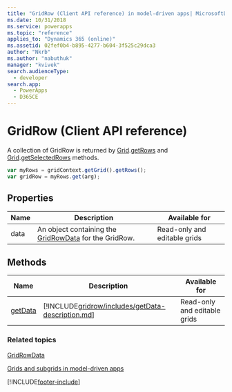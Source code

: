 ```yaml
---
title: "GridRow (Client API reference) in model-driven apps| MicrosoftDocs"
ms.date: 10/31/2018
ms.service: powerapps
ms.topic: "reference"
applies_to: "Dynamics 365 (online)"
ms.assetid: 02fef0b4-b895-4277-b604-3f525c29dca3
author: "Nkrb"
ms.author: "nabuthuk"
manager: "kvivek"
search.audienceType: 
  - developer
search.app: 
  - PowerApps
  - D365CE
---
```

# GridRow (Client API reference)



A collection of GridRow is returned by [Grid](grid.md).[getRows](grid/getRows.md) and [Grid](grid.md).[getSelectedRows](grid/getSelectedRows.md) methods.

```JavaScript
var myRows = gridContext.getGrid().getRows();
var gridRow = myRows.get(arg);
```

## Properties

|Name|Description|Available for|
|--|--|--|
|data|An object containing the [GridRowData](gridrowdata.md) for the GridRow.|Read-only and editable grids|


## Methods

|Name|Description|Available for|
|--|--|--|
|[getData](gridrow/getData.md)|[!INCLUDE[gridrow/includes/getData-description.md](gridrow/includes/getData-description.md)]|Read-only and editable grids|

### Related topics

[GridRowData](gridrowdata.md)

[Grids and subgrids in model-driven apps](../grids.md)




[!INCLUDE[footer-include](../../../../../includes/footer-banner.md)]